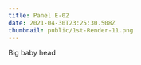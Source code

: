 ```yaml
---
title: Panel E-02
date: 2021-04-30T23:25:30.508Z
thumbnail: public/1st-Render-11.png
---
```

Big baby head